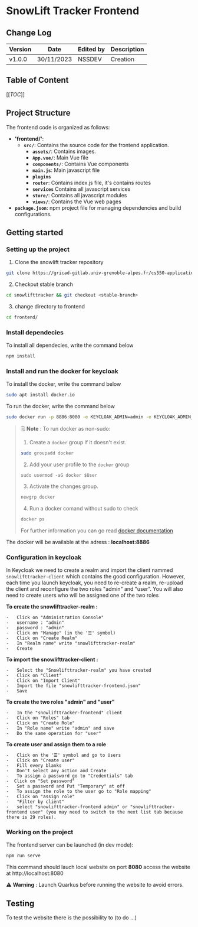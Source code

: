 # SnowLift Tracker Frontend

## Change Log
| Version|    Date    | Edited by          | Description |
| :---   |   :----:   | :----              | :---         | 
| v1.0.0 | 30/11/2023 | NSSDEV             | Creation |


## Table of Content

[[_TOC_]]

## Project Structure
The frontend code is organized as follows:

- **'frontend/'**: 
    - **`src/`**: Contains the source code for the frontend application.
        - **`assets/`**: Contains images.
        - **`App.vue/`**: Main Vue file
        - **`components/`**: Contains Vue components
        - **`main.js`**: Main javascript file
        - **`plugins`** 
        - **`router`**: Contains index.js file, it's contains routes 
        - **`services`** Contains all javascript services
        - **`store/`**: Contains all javascript modules
        - **`views/`**: Contains the Vue web pages
- **`package.json`**: npm project file for managing dependencies and build configurations.


## Getting started

### Setting up the project
1. Clone the snowlift tracker repository 
```bash
git clone https://gricad-gitlab.univ-grenoble-alpes.fr/cs550-applications-iot/2023-2024/cs550-groupe01/snowlifttracker.git
```
2. Checkout stable branch
```bash
cd snowlifttracker && git checkout <stable-branch>
```
3. change directory to frontend
```bash
cd frontend/
```

### Install dependecies

To install all dependecies, write the command below

```bash
npm install
```

### Install and run the docker for keycloak

To install the docker, write the command below

```bash
sudo apt install docker.io
```

To run the docker, write the command below

```bash
sudo docker run -p 8886:8080 -e KEYCLOAK_ADMIN=admin -e KEYCLOAK_ADMIN_PASSWORD=admin quay.io/keycloak/keycloak:19.0.3 start-dev
```
>🗒 **Note** : To run docker as non-sudo:
>
>1. Create a `docker` group if it doesn't exist.
>```bash
>sudo groupadd docker
>```
>2. Add your user profile to the `docker` group
>```
>sudo usermod -aG docker $User
>```
>3. Activate the changes group.
>```bash
>newgrp docker
>```
>4. Run a docker comand without sudo to check 
>```bash
>docker ps
>```
>For further information you can go read [docker documentation](https://docs.docker.com/engine/install/linux-postinstall/)

The docker will be available at the adress : **localhost:8886**

### Configuration in keycloak

In Keycloak we need to create a realm and import the client nammed `snowlifttracker-client` which contains the good configuration.
However, each time you launch keycloak, you need to re-create a realm, re-upload the client and reconfigure the two roles "admin" and "user".
You will also need to create users who will be assigned one of the two roles

**To create the snowlifttracker-realm :**

    -   Click on "Administration Console"
    -   username : "admin"
    -   password : "admin"
    -   Click on "Manage" (in the '☰' symbol)
    -   Click on "Create Realm"
    -   In "Realm name" write "snowlifttracker-realm"
    -   Create

**To import the snowlifttracker-client :**

    -   Select the "Snowlifttracker-realm" you have created
    -   Click on "Client"
    -   Click on "Import Client"
    -   Import the file "snowlifttracker-frontend.json"
    -   Save

**To create the two roles "admin" and "user"**

    -   In the "snowlifttracker-frontend" client
    -   Click on "Roles" tab
    -   Click on "Create Role"
    -   In "Role name" write "admin" and save
    -   Do the same operation for "user"


**To create user and assign them to a role**

    -   Click on the '☰' symbol and go to Users
    -   Click on "Create user"
    -   Fill every blanks
    -   Don't select any action and Create
    -   To assign a password go to "Credentials" tab
    -  Click on "Set password"
    -   Set a password and Put "Temporary" at off
    -   To assign the role to the user go to "Role mapping"
    -   Click on "assign role"
    -   "Filter by client"
    -   select "snowlifttracker-frontend admin" or "snowlifttracker-frontend user" (you may need to switch to the next list tab because there is 29 roles).



### Working on the project
The frontend server can be launched (in dev mode):

```bash
npm run serve
```
This command should lauch local website on port **8080**  access the website at http://localhost:8080

:warning: **Warning** : 
Launch Quarkus before running the website to avoid errors.

## Testing
To test the website there is the possibility to (to do ...)
